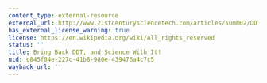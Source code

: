 ```yaml
---
content_type: external-resource
external_url: http://www.21stcenturysciencetech.com/articles/summ02/DDT.html
has_external_license_warning: true
license: https://en.wikipedia.org/wiki/All_rights_reserved
status: ''
title: Bring Back DDT, and Science With It!
uid: c845f04e-227c-41b8-980e-439476a4c7c5
wayback_url: ''
---
```

